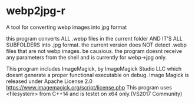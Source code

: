 # webp2jpg-r
A tool for converting webp images into jpg format

this program converts ALL .webp files in the current folder AND IT'S ALL SUBFOLDERS into .jpg format.
the current version does NOT detect .webp files that are not webp images. be causious.
the program doesnt receive any parameters from the shell and is currently for webp->jpg only.

This program includes ImageMagick, by ImageMagick Studio LLC
    which doesnt generate a proper functional executable on debug.
	Image Magick is released under Apache License 2.0
	https://www.imagemagick.org/script/license.php
This program uses \<filesystem\> from C++14 and is testet on x64 only.(VS2017 Community)
